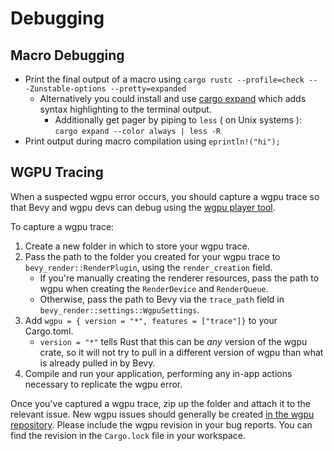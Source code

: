 # Debugging

## Macro Debugging

* Print the final output of a macro using `cargo rustc --profile=check -- -Zunstable-options --pretty=expanded`
  * Alternatively you could install and use [cargo expand](https://github.com/dtolnay/cargo-expand) which adds syntax highlighting to the terminal output.
    * Additionally get pager by piping to `less` ( on Unix systems ): `cargo expand --color always | less -R`
* Print output during macro compilation using `eprintln!("hi");`

## WGPU Tracing

When a suspected wgpu error occurs, you should capture a wgpu trace so that Bevy and wgpu devs can debug using the [wgpu player tool](https://github.com/gfx-rs/wgpu/wiki/Debugging-wgpu-Applications#tracing-infrastructure).

To capture a wgpu trace:

1. Create a new folder in which to store your wgpu trace.
2. Pass the path to the folder you created for your wgpu trace to `bevy_render::RenderPlugin`, using the `render_creation` field.
   * If you're manually creating the renderer resources, pass the path to wgpu when creating the `RenderDevice` and `RenderQueue`.
   * Otherwise, pass the path to Bevy via the `trace_path` field in `bevy_render::settings::WgpuSettings`.
3. Add `wgpu = { version = "*", features = ["trace"]}` to your Cargo.toml.
   * `version = "*"` tells Rust that this can be *any* version of the wgpu crate, so it will not try to pull in a different version of wgpu than what is already pulled in by Bevy.
4. Compile and run your application, performing any in-app actions necessary to replicate the wgpu error.

Once you've captured a wgpu trace, zip up the folder and attach it to the relevant issue. New wgpu issues should generally be created [in the wgpu repository](https://github.com/gfx-rs/wgpu). Please include the wgpu revision in your bug reports. You can find the revision in the `Cargo.lock` file in your workspace.
